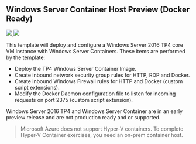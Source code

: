 ## Windows Server Container Host Preview (Docker Ready)

<a href="https://portal.azure.com/#create/Microsoft.Template/uri/https%3A%2F%2Fraw.githubusercontent.com%2FStefanScherer%2Fdocker-windows-azure%2Fmaster%2Fazuredeploy.json" target="_blank">
    <img src="http://azuredeploy.net/deploybutton.png"/>
</a>
<a href="http://armviz.io/#/?load=https%3A%2F%2Fraw.githubusercontent.com%2FStefanScherer%2Fdocker-windows-azure%2Fmaster%2Fazuredeploy.json" target="_blank">
    <img src="http://armviz.io/visualizebutton.png"/>
</a>

This template will deploy and configure a Windows Server 2016 TP4 core VM instance with Windows Server Containers. These items are performed by the template:

- Deploy the TP4 Windows Server Container Image.
- Create inbound network security group rules for HTTP, RDP and Docker.
- Create inbound Windows Firewall rules for HTTP and Docker (custom script extensions).
- Modify the Docker Daemon configuration file to listen for incoming requests on port 2375 (custom script extension).

Windows Server 2016 TP4 and Windows Server Container are in an early preview release and are not production ready and or supported.

> Microsoft Azure does not support Hyper-V containers. To complete Hyper-V Container exercises, you need an on-prem container host.
